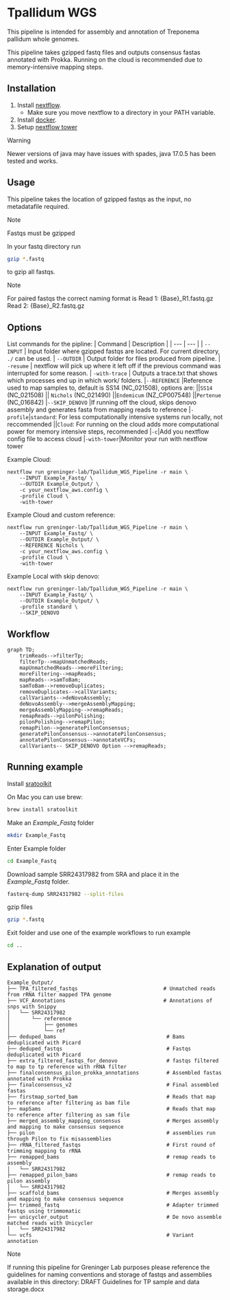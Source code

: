 # Tpallidum WGS
This pipeline is intended for assembly and annotation of Treponema pallidum whole genomes.

This pipeline takes gzipped fastq files and outputs consensus fastas annotated with Prokka. Running on the cloud is recommended due to memory-intensive mapping steps. 

## Installation

1. Install [nextflow](https://www.nextflow.io/docs/latest/getstarted.html#installation).
   - Make sure you move nextflow to a directory in your PATH variable.
2. Install [docker](https://docs.docker.com/get-docker/).
3. Setup [nextflow tower](https://seqera.io/)

> [!WARNING]
Newer versions of java may have issues with spades, java 17.0.5 has been tested and works.

## Usage

This pipeline takes the location of gzipped fastqs as the input, no metadatafile required.

> [!NOTE]
> Fastqs must be gzipped

In your fastq directory run 
``` Bash
gzip *.fastq
```
to gzip all fastqs.

> [!NOTE]
> For paired fastqs the correct naming format is 
> Read 1: {Base}_R1.fastq.gz
> Read 2: {Base}_R2.fastq.gz

## Options
List commands for the pipline:
| Command  | Description |
| ---      | ---         | 
| `--INPUT`  | Input folder where gzipped fastqs are located. For current  directory, `./` can be used.
| `--OUTDIR` | Output folder for files produced from pipeline.
| `-resume`  | nextflow will pick up where it left off if the previous command was interrupted for some reason.
| `-with-trace` | Outputs a trace.txt that shows which processes end up in which work/ folders. 
|`--REFERENCE` |Reference used to map samples to, default is SS14 (NC_021508), options are: 
||`SS14` (NC_021508)
|| `Nichols` (NC_021490)
||`Endemicum` (NZ_CP007548)
||`Pertenue` (NC_016842)
|`--SKIP_DENOVO` |If running off the cloud, skips denovo assembly and generates fasta from mapping reads to reference
|`-profile`|`standard`: For less computationally intensive systems run locally, not reccommended
||`Cloud`: For running on the cloud adds more computational power for memory intensive steps, recommended
|`-c`|Add you nextflow config file to access cloud
|`-with-tower`|Monitor your run with nextflow tower 


Example Cloud:
```
nextflow run greninger-lab/Tpallidum_WGS_Pipeline -r main \
	--INPUT Example_Fastq/ \
	--OUTDIR Example_Output/ \
	-c your_nextflow_aws.config \
	-profile Cloud \
	-with-tower 
```

Example Cloud and custom reference:
```
nextflow run greninger-lab/Tpallidum_WGS_Pipeline -r main \
	--INPUT Example_Fastq/ \
	--OUTDIR Example_Output/ \
	--REFERENCE Nichols \
	-c your_nextflow_aws.config \
	-profile Cloud \
	-with-tower 
```

Example Local with skip denovo:
```
nextflow run greninger-lab/Tpallidum_WGS_Pipeline -r main \
	--INPUT Example_Fastq/ \
	--OUTDIR Example_Output/ \
	-profile standard \
	--SKIP_DENOVO
```

## Workflow

```mermaid
graph TD;
    trimReads-->filterTp;
    filterTp-->mapUnmatchedReads;
    mapUnmatchedReads-->moreFiltering;
    moreFiltering-->mapReads;
    mapReads-->samToBam;
    samToBam-->removeDuplicates;
    removeDuplicates-->callVariants;
    callVariants-->deNovoAssembly;
    deNovoAssembly-->mergeAssemblyMapping;
    mergeAssemblyMapping-->remapReads;
    remapReads-->pilonPolishing;
    pilonPolishing-->remapPilon;
    remapPilon-->generatePilonConsensus;
    generatePilonConsensus-->annotatePilonConsensus;
    annotatePilonConsensus-->annotateVCFs;
    callVariants-- SKIP_DENOVO Option -->remapReads; 
```

## Running example

Install [sratoolkit](https://github.com/ncbi/sra-tools/wiki/02.-Installing-SRA-Toolkit)

On Mac you can use brew:
```bash
brew install sratoolkit
```

Make an _Example_Fastq_ folder

```bash
mkdir Example_Fastq 
```

Enter Example folder 
```bash
cd Example_Fastq 
```

Download sample SRR24317982 from SRA and place it in the _Example_Fastq_ folder.

```bash
fasterq-dump SRR24317982 --split-files
```

gzip files

``` Bash
gzip *.fastq
```

Exit folder and use one of the example workflows to run example

``` Bash
cd ..
``` 

## Explanation of output

```
Example_Output/
├── TPA_filtered_fastqs                            # Unmatched reads from rRNA filter mapped TPA genome
├── VCF_Annotations                                # Annotations of snps with Snippy
│   └── SRR24317982
│       └── reference
│           ├── genomes
│           └── ref
├── deduped_bams                                    # Bams deduplicated with Picard
├── deduped_fastqs                                  # Fastqs deduplicated with Picard 
├── extra_filtered_fastqs_for_denovo                # fastqs filtered to map to tp reference with rRNA filter
├── finalconsensus_pilon_prokka_annotations         # Assembled fastas annotated with Prokka
├── finalconsensus_v2                               # Final assembled fastas
├── firstmap_sorted_bam                             # Reads that map to reference after filtering as bam file
├── mapSams                                         # Reads that map to reference after filtering as sam file
├── merged_assembly_mapping_consensus               # Merges assembly and mapping to make consensus sequence
├── pilon                                           # assemblies run through Pilon to fix misassemblies
├── rRNA_filtered_fastqs                            # First round of trimming mapping to rRNA
├── remapped_bams                                   # remap reads to assembly
│   └── SRR24317982
├── remapped_pilon_bams                             # remap reads to pilon assembly
│   └── SRR24317982
├── scaffold_bams                                   # Merges assembly and mapping to make consensus sequence 
├── trimmed_fastq                                   # Adapter trimmed fastqs using trimmomatic
├── unicycler_output                                # De novo assemble matched reads with Unicycler
│   └── SRR24317982
└── vcfs                                            # Variant annotation 
```

> [!NOTE]
If running this pipeline for Greninger Lab purposes please reference the guidelines for naming conventions and storage of fastqs and assemblies available in this directory: DRAFT Guidelines for TP sample and data storage.docx
